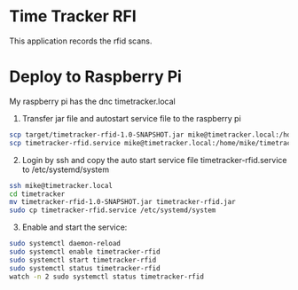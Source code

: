 Time Tracker RFI
================
This application records the rfid scans.

# Deploy to Raspberry Pi

My raspberry pi has the dnc timetracker.local

1. Transfer jar file and autostart service file to the raspberry pi

```bash
scp target/timetracker-rfid-1.0-SNAPSHOT.jar mike@timetracker.local:/home/mike/timetracker
scp timetracker-rfid.service mike@timetracker.local:/home/mike/timetracker
```

2. Login by ssh and copy the auto start service file timetracker-rfid.service to /etc/systemd/system

```bash
ssh mike@timetracker.local
cd timetracker
mv timetracker-rfid-1.0-SNAPSHOT.jar timetracker-rfid.jar
sudo cp timetracker-rfid.service /etc/systemd/system
```

3. Enable and start the service:

```bash
sudo systemctl daemon-reload
sudo systemctl enable timetracker-rfid
sudo systemctl start timetracker-rfid
sudo systemctl status timetracker-rfid
watch -n 2 sudo systemctl status timetracker-rfid
```